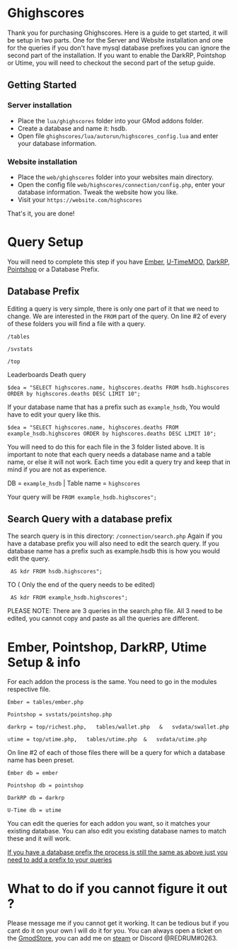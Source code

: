 

# Ghighscores

Thank you for purchasing Ghighscores. Here is a guide to get started, it will be setup in two parts. One for the Server and Website installation and one for the queries if you don't have mysql database prefixes you can ignore the second part of the installation.
If you want to enable the DarkRP, Pointshop or Utime, you will need to checkout the second part of the setup guide.

## Getting Started

### Server installation
* Place the `lua/ghighscores` folder into your GMod addons folder.
* Create a database and name it: hsdb.
* Open file `ghighscores/lua/autorun/highscores_config.lua` and enter your database information.

### Website installation
* Place the `web/ghighscores` folder into your websites main directory.
* Open the config file `web/highscores/connection/config.php`, enter your database information.
  Tweak the website how you like.
* Visit your `https://website.com/highscores`

That's it, you are done!

# Query Setup

You will need to complete this step if you have [Ember](https://www.gmodstore.com/market/view/ember-donation-system-bans-loading-screen-landing-index-page), [U-TimeMOO](https://forums.ulyssesmod.net/index.php/topic,9905.msg50951.html#msg50951), [DarkRP](https://github.com/FPtje/DarkRP), [Pointshop](https://pointshop.burt0n.net/) or a Database Prefix.


## Database Prefix
Editing a query is very simple, there is only one part of it that we need to change. We are interested in the `FROM` part of the query.
On line #2 of every of these folders you will find a file with a query.

`/tables`

`/svstats`

`/top`

Leaderboards Death query
```
$dea = "SELECT highscores.name, highscores.deaths FROM hsdb.highscores ORDER by highscores.deaths DESC LIMIT 10"; 
```

If your database name that has a prefix such as `example_hsdb`, You would have to edit your query like this.

```
$dea = "SELECT highscores.name, highscores.deaths FROM example_hsdb.highscores ORDER by highscores.deaths DESC LIMIT 10"; 
```

You will need to do this for each file in the 3 folder listed above.
It is important to note that each query needs a database name and a table name, or else it will not work.
Each time you edit a query try and keep that in mind if you are not as experience.

DB = `example_hsdb` | Table name = `highscores` 

Your query will be `FROM example_hsdb.highscores";`

## Search Query with a database prefix
The search query is in this directory: `/connection/search.php`
Again if you have a database prefix you will also need to edit the search query.
If you database name has a prefix such as example.hsdb this is how you would edit the query.

```
 AS kdr FROM hsdb.highscores";
```
TO ( Only the end of the query needs to be edited)
```
 AS kdr FROM example_hsdb.highscores";
```

PLEASE NOTE: There are 3 queries in the search.php file. All 3 need to be edited, you cannot copy and paste as all the queries are different.

# Ember, Pointshop, DarkRP, Utime Setup & info
For each addon the process is the same.
You need to go in the modules respective file.

`Ember = tables/ember.php`

`Pointshop = svstats/pointshop.php`

`darkrp = top/richest.php,   tables/wallet.php   &   svdata/swallet.php`

`utime = top/utime.php,   tables/utime.php  &   svdata/utime.php`

On line #2 of each of those files there will be a query for which a database name has been preset.

`Ember db = ember`

`Pointshop db = pointshop`

`DarkRP db = darkrp`

`U-Time db = utime`

You can edit the queries for each addon you want, so it matches your existing database. 
You can also edit you existing database names to match these and it will work.

[If you have a database prefix the process is still the same as above just you need to add a prefix to your queries](https://gist.github.com/REDRUM112/dafc941d8fb23c16fa03f3928205120b#database-prefix)

# What to do if you cannot figure it out ?
Please message me if you cannot get it working. It can be tedious but if you cant do it on your own I will do it for you.
You can always open a ticket on the [GmodStore](https://www.gmodstore.com/users/m4er), you can add me on [steam](https://steamcommunity.com/id/M4er/) or Discord @REDRUM#0263.
